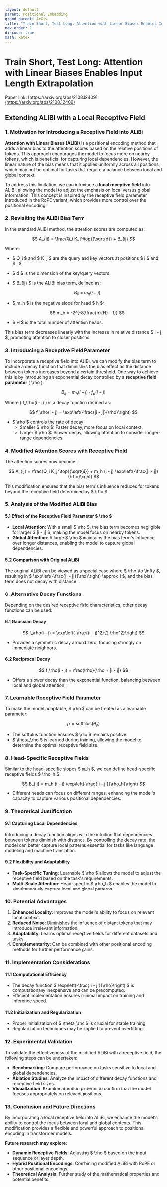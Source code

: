 ```yaml
---
layout: default
parent: Positional Embedding
grand_parent: ArXiv
title: "Train Short, Test Long: Attention with Linear Biases Enables Input Length Extrapolation"
nav_order: 1
discuss: true
math: katex
---
```


# Train Short, Test Long: Attention with Linear Biases Enables Input Length Extrapolation

Paper link: [https://arxiv.org/abs/2108.12409](https://arxiv.org/abs/2108.12409)

## Extending ALiBi with a Local Receptive Field

### 1. Motivation for Introducing a Receptive Field into ALiBi

**Attention with Linear Biases (ALiBi)** is a positional encoding method that adds a linear bias to the attention scores based on the relative positions of tokens. This approach encourages the model to focus more on nearby tokens, which is beneficial for capturing local dependencies. However, the linear nature of the bias means that it applies uniformly across all positions, which may not be optimal for tasks that require a balance between local and global context.

To address this limitation, we can introduce a **local receptive field** into ALiBi, allowing the model to adjust the emphasis on local versus global information. This concept is inspired by the receptive field parameter introduced in the RoPE variant, which provides more control over the positional encoding.

### 2. Revisiting the ALiBi Bias Term

In the standard ALiBi method, the attention scores are computed as:

$$
A_{ij} = \frac{Q_i K_j^\top}{\sqrt{d}} + B_{ij}
$$

Where:

- $ Q_i $ and $ K_j $ are the query and key vectors at positions $ i $ and $ j $.
- $ d $ is the dimension of the key/query vectors.
- $ B_{ij} $ is the ALiBi bias term, defined as:

  $$
  B_{ij} = m_h (i - j)
  $$

- $ m_h $ is the negative slope for head $ h $:

  $$
  m_h = -2^{-8(\frac{h}{H} - 1)}
  $$

- $ H $ is the total number of attention heads.

This bias term decreases linearly with the increase in relative distance $ i - j $, promoting attention to closer positions.

### 3. Introducing a Receptive Field Parameter

To incorporate a receptive field into ALiBi, we can modify the bias term to include a decay function that diminishes the bias effect as the distance between tokens increases beyond a certain threshold. One way to achieve this is by introducing an exponential decay controlled by a **receptive field parameter** \( \rho \):

$$
B_{ij} = m_h (i - j) \cdot f_\rho(i - j)
$$

Where \( f_\rho(i - j) \) is a decay function defined as:

$$
f_\rho(i - j) = \exp\left(-\frac{|i - j|}{\rho}\right)
$$

- $ \rho $ controls the rate of decay:
  - Smaller $ \rho $: Faster decay, more focus on local context.
  - Larger $ \rho $: Slower decay, allowing attention to consider longer-range dependencies.

### 4. Modified Attention Scores with Receptive Field

The attention scores now become:

$$
A_{ij} = \frac{Q_i K_j^\top}{\sqrt{d}} + m_h (i - j) \exp\left(-\frac{|i - j|}{\rho}\right)
$$

This modification ensures that the bias term's influence reduces for tokens beyond the receptive field determined by $ \rho $.

### 5. Analysis of the Modified ALiBi Bias

#### 5.1 Effect of the Receptive Field Parameter $ \rho $

- **Local Attention**: With a small $ \rho $, the bias term becomes negligible for larger $ |i - j| $, making the model focus on nearby tokens.
- **Global Attention**: A large $ \rho $ maintains the bias term's influence over longer distances, enabling the model to capture global dependencies.

#### 5.2 Comparison with Original ALiBi

The original ALiBi can be viewed as a special case where $ \rho \to \infty $, resulting in $ \exp\left(-\frac{|i - j|}{\rho}\right) \approx 1 $, and the bias term does not decay with distance.

### 6. Alternative Decay Functions

Depending on the desired receptive field characteristics, other decay functions can be used:

#### 6.1 Gaussian Decay

$$
f_\rho(i - j) = \exp\left(-\frac{(i - j)^2}{2 \rho^2}\right)
$$

- Provides a symmetric decay around zero, focusing strongly on immediate neighbors.

#### 6.2 Reciprocal Decay

$$
f_\rho(i - j) = \frac{\rho}{\rho + |i - j|}
$$

- Offers a slower decay than the exponential function, balancing between local and global attention.

### 7. Learnable Receptive Field Parameter

To make the model adaptable, $ \rho $ can be treated as a learnable parameter:

$$
\rho = \text{softplus}(\theta_\rho)
$$

- The softplus function ensures $ \rho $ remains positive.
- $ \theta_\rho $ is learned during training, allowing the model to determine the optimal receptive field size.

### 8. Head-Specific Receptive Fields

Similar to the head-specific slopes $ m_h $, we can define head-specific receptive fields $ \rho_h $:

$$
B_{ij} = m_h (i - j) \exp\left(-\frac{|i - j|}{\rho_h}\right)
$$

- Different heads can focus on different ranges, enhancing the model's capacity to capture various positional dependencies.

### 9. Theoretical Justification

#### 9.1 Capturing Local Dependencies

Introducing a decay function aligns with the intuition that dependencies between tokens diminish with distance. By controlling the decay rate, the model can better capture local patterns essential for tasks like language modeling and machine translation.

#### 9.2 Flexibility and Adaptability

- **Task-Specific Tuning**: Learnable $ \rho $ allows the model to adjust the receptive field based on the task's requirements.
- **Multi-Scale Attention**: Head-specific $ \rho_h $ enables the model to simultaneously capture local and global patterns.

### 10. Potential Advantages

1. **Enhanced Locality**: Improves the model's ability to focus on relevant local context.
2. **Reduced Noise**: Diminishes the influence of distant tokens that may introduce irrelevant information.
3. **Adaptability**: Learns optimal receptive fields for different datasets and tasks.
4. **Complementarity**: Can be combined with other positional encoding methods for further performance gains.

### 11. Implementation Considerations

#### 11.1 Computational Efficiency

- The decay function $ \exp\left(-\frac{|i - j|}{\rho}\right) $ is computationally inexpensive and can be precomputed.
- Efficient implementation ensures minimal impact on training and inference speed.

#### 11.2 Initialization and Regularization

- Proper initialization of $ \theta_\rho $ is crucial for stable training.
- Regularization techniques may be applied to prevent overfitting.

### 12. Experimental Validation

To validate the effectiveness of the modified ALiBi with a receptive field, the following steps can be undertaken:

- **Benchmarking**: Compare performance on tasks sensitive to local and global dependencies.
- **Ablation Studies**: Analyze the impact of different decay functions and receptive field sizes.
- **Visualization**: Examine attention patterns to confirm that the model focuses appropriately on relevant positions.

### 13. Conclusion and Future Directions

By incorporating a local receptive field into ALiBi, we enhance the model's ability to control the focus between local and global contexts. This modification provides a flexible and powerful approach to positional encoding in transformer models.

**Future research may explore**:

- **Dynamic Receptive Fields**: Adjusting $ \rho $ based on the input sequence or layer depth.
- **Hybrid Positional Encodings**: Combining modified ALiBi with RoPE or other positional encodings.
- **Theoretical Analysis**: Further study of the mathematical properties and potential benefits.
